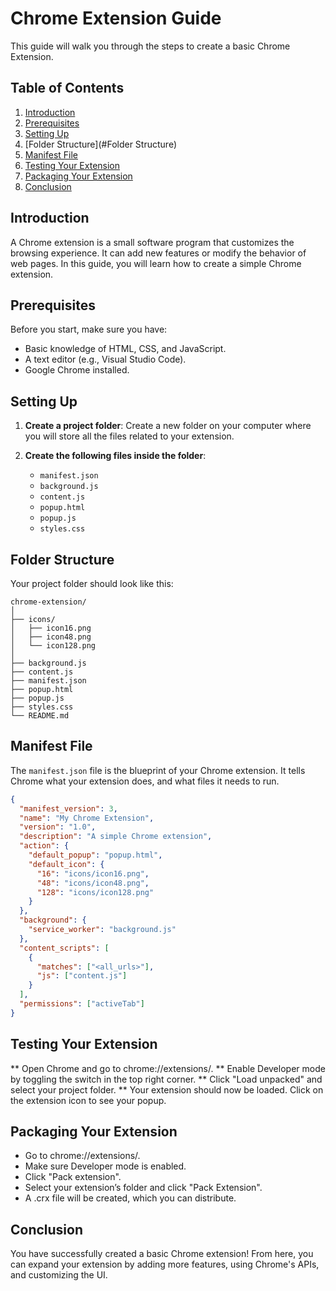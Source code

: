 # Chrome Extension Guide

This guide will walk you through the steps to create a basic Chrome Extension.

## Table of Contents

1. [Introduction](#introduction)
2. [Prerequisites](#prerequisites)
3. [Setting Up](#setting-up)
4. [Folder Structure](#Folder Structure)
5. [Manifest File](#manifest-file)
6. [Testing Your Extension](#testing-your-extension)
7. [Packaging Your Extension](#packaging-your-extension)
8. [Conclusion](#conclusion)

## Introduction

A Chrome extension is a small software program that customizes the browsing experience. It can add new features or modify the behavior of web pages. In this guide, you will learn how to create a simple Chrome extension.

## Prerequisites

Before you start, make sure you have:

- Basic knowledge of HTML, CSS, and JavaScript.
- A text editor (e.g., Visual Studio Code).
- Google Chrome installed.

## Setting Up

1. **Create a project folder**: Create a new folder on your computer where you will store all the files related to your extension.

2. **Create the following files inside the folder**:
   - `manifest.json`
   - `background.js`
   - `content.js`
   - `popup.html`
   - `popup.js`
   - `styles.css`

## Folder Structure
Your project folder should look like this:
```plaintext
chrome-extension/
│
├── icons/
│   ├── icon16.png
│   ├── icon48.png
│   └── icon128.png
│
├── background.js
├── content.js
├── manifest.json
├── popup.html
├── popup.js
├── styles.css
└── README.md
```
## Manifest File

The `manifest.json` file is the blueprint of your Chrome extension. It tells Chrome what your extension does, and what files it needs to run.

```json
{
  "manifest_version": 3,
  "name": "My Chrome Extension",
  "version": "1.0",
  "description": "A simple Chrome extension",
  "action": {
    "default_popup": "popup.html",
    "default_icon": {
      "16": "icons/icon16.png",
      "48": "icons/icon48.png",
      "128": "icons/icon128.png"
    }
  },
  "background": {
    "service_worker": "background.js"
  },
  "content_scripts": [
    {
      "matches": ["<all_urls>"],
      "js": ["content.js"]
    }
  ],
  "permissions": ["activeTab"]
}
```
## Testing Your Extension
** Open Chrome and go to chrome://extensions/.
** Enable Developer mode by toggling the switch in the top right corner.
** Click "Load unpacked" and select your project folder.
** Your extension should now be loaded. Click on the extension icon to see your popup.
## Packaging Your Extension
* Go to chrome://extensions/.
* Make sure Developer mode is enabled.
* Click "Pack extension".
* Select your extension’s folder and click "Pack Extension".
* A .crx file will be created, which you can distribute.
## Conclusion
You have successfully created a basic Chrome extension! From here, you can expand your extension by adding more features, using Chrome's APIs, and customizing the UI.
